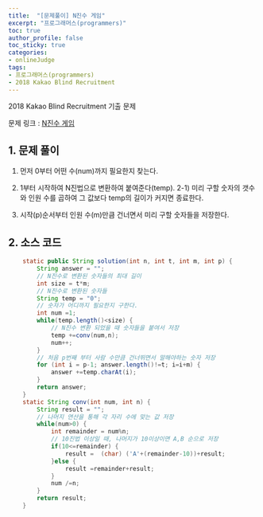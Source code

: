 ```yaml
---
title:  "[문제풀이] N진수 게임"
excerpt: "프로그래머스(programmers)"
toc: true
author_profile: false
toc_sticky: true
categories:
- onlineJudge
tags:
- 프로그래머스(programmers)
- 2018 Kakao Blind Recruitment
---
```

2018 Kakao Blind Recruitment 기출 문제

문제 링크 : [N진수 게임](https://programmers.co.kr/learn/courses/30/lessons/17687)




## 1. 문제 풀이

1) 먼저 0부터 어떤 수(num)까지 필요한지 찾는다.

2) 1부터 시작하여 N진법으로 변환하여 붙여준다(temp).
 2-1) 미리 구할 숫자의 갯수와 인원 수를 곱하여 그 값보다 temp의 길이가 커지면 종료한다.

3) 시작(p)순서부터 인원 수(m)만큼 건너면서 미리 구할 숫자들을 저장한다.




## 2. 소스 코드

```java
    static public String solution(int n, int t, int m, int p) {
        String answer = "";
        // N진수로 변환된 숫자들의 최대 길이
        int size = t*m;
        // N진수로 변환된 숫자들
        String temp = "0";
        // 숫자가 어디까지 필요한지 구한다.
        int num =1;
        while(temp.length()<size) {
            // N진수 변환 되었을 때 숫자들을 붙여서 저장
        	temp +=conv(num,n);
        	num++;
        }
        // 처음 p번째 부터 사람 수만큼 건너뛰면서 말해야하는 숫자 저장
        for (int i = p-1; answer.length()!=t; i=i+m) {
			answer +=temp.charAt(i);
		}
        return answer;
    }
	static String conv(int num, int n) {
		String result = "";
		// 나머지 연산을 통해 각 자리 수에 맞는 값 저장
		while(num>0) {
			int remainder = num%n;
			// 10진법 이상일 때, 나머지가 10이상이면 A,B 순으로 저장
			if(10<=remainder) {
				result =  (char) ('A'+(remainder-10))+result;
			}else {
				result =remainder+result;
			}
			num /=n;
		}
		return result;
	}

```